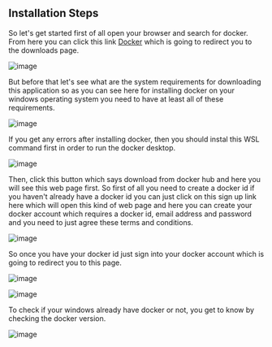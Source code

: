 ## Installation Steps


So let's get started first of all open your browser and search for docker.
From here you can click this link [Docker](https://docs.docker.com/desktop/windows/install/) which is going to redirect you to the downloads page. 



![image](https://user-images.githubusercontent.com/106062805/174482585-f201b76d-7239-47e5-8231-f4782f8c587b.png)


But before that let's see what are the system requirements for downloading this application so as you can see here for installing docker on your windows operating system you need to have at least all of these requirements. 

![image](https://user-images.githubusercontent.com/106062805/174482991-4320f5a8-5a29-4d69-8a05-0c43644b0bdf.png)

If you get any errors after installing docker, then you should instal this WSL command first in order to run the docker desktop.

![image](https://user-images.githubusercontent.com/106062805/174480870-0cd1aaa5-cc9c-4879-a203-31b5c3ab293f.png)


Then, click this button which says download from docker hub and here you will see this web page first. 
So first of all you need to create a docker id if you haven't already have a docker id you can just click on this sign up link here which will open this kind of web page and here you can create your docker account which requires a docker id, email address and password and you need to just agree these terms and conditions.

![image](https://user-images.githubusercontent.com/106062805/174482784-25306c86-6421-4972-84c3-c87e4106d7e6.png)

So once you have your docker id just sign into your docker account which is going to redirect you to this page.

![image](https://user-images.githubusercontent.com/106062805/174480798-df597c1f-f026-42bd-bfb6-8a1170242e49.png)


![image](https://user-images.githubusercontent.com/106062805/174458081-a218b086-75de-4c01-96d9-e5be69054737.png)


To check if your windows already have docker or not, you get to know by checking the docker version. 

![image](https://user-images.githubusercontent.com/106062805/174463192-02a25eef-7741-4968-b921-0ab30ef8dcc0.png)

